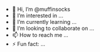 - 👋 Hi, I’m @muffinsocks
- 👀 I’m interested in ...
- 🌱 I’m currently learning ...
- 💞️ I’m looking to collaborate on ...
- 📫 How to reach me ...
- ⚡ Fun fact: ...

<!---
muffinsocks/muffinsocks is a ✨ special ✨ repository because its `README.md` (this file) appears on your GitHub profile.
You can click the Preview link to take a look at your changes.
--->
